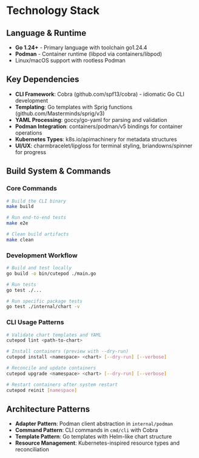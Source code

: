 # Technology Stack

## Language & Runtime
- **Go 1.24+** - Primary language with toolchain go1.24.4
- **Podman** - Container runtime (libpod via containers/libpod)
- Linux/macOS support with rootless Podman

## Key Dependencies
- **CLI Framework**: Cobra (github.com/spf13/cobra) - idiomatic Go CLI development
- **Templating**: Go templates with Sprig functions (github.com/Masterminds/sprig/v3)
- **YAML Processing**: goccy/go-yaml for parsing and validation
- **Podman Integration**: containers/podman/v5 bindings for container operations
- **Kubernetes Types**: k8s.io/apimachinery for metadata structures
- **UI/UX**: charmbracelet/lipgloss for terminal styling, briandowns/spinner for progress

## Build System & Commands

### Core Commands
```bash
# Build the CLI binary
make build

# Run end-to-end tests
make e2e

# Clean build artifacts
make clean
```

### Development Workflow
```bash
# Build and test locally
go build -o bin/cutepod ./main.go

# Run tests
go test ./...

# Run specific package tests
go test ./internal/chart -v
```

### CLI Usage Patterns
```bash
# Validate chart templates and YAML
cutepod lint <path-to-chart>

# Install containers (preview with --dry-run)
cutepod install <namespace> <chart> [--dry-run] [--verbose]

# Reconcile and update containers
cutepod upgrade <namespace> <chart> [--dry-run] [--verbose]

# Restart containers after system restart
cutepod reinit [namespace]
```

## Architecture Patterns
- **Adapter Pattern**: Podman client abstraction in `internal/podman`
- **Command Pattern**: CLI commands in `cmd/cli` with Cobra
- **Template Pattern**: Go templates with Helm-like chart structure
- **Resource Management**: Kubernetes-inspired resource types and reconciliation